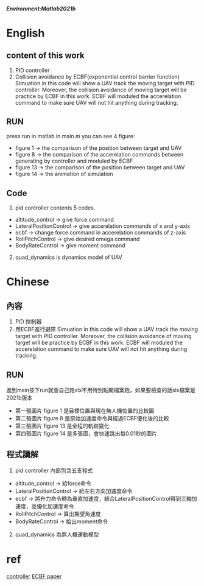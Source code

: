
##### Environment:Matlab2021b
# English 

## content of this work
1. PID controller
2. Collision avoidance by ECBF(exponential control barrier function)
Simuation in this code will show a UAV track the moving target with PID controller. Moreover, the collision avoidance of moving target will be practice by ECBF in this work. ECBF will moduled the accerelation command to make sure UAV will not hit anything during tracking.

## RUN
press run in matlab in main.m
you can see 4 figure:
- figure 1 -> the comparison of the position between target and UAV
- figure 8 -> the comparison of the accerelation commands between generating by controller and moduled by ECBF
- figure 13 -> the comparison of the position between target and UAV
- figure 14 -> the animation of simulation

## Code
1. pid controller contents 5 codes.
 - altitude_control        -> give force command
 - LateralPositionControl  -> give accerelation commands of x and y-axis
 - ecbf                    -> change force command in accerelation commands of z-axis
 - RollPitchControl        -> give desired omega command 
 - BodyRateControl         -> give moment command
2. quad_dynamics is dynamics model of UAV

# Chinese

## 內容
1. PID 控制器
2. 用ECBF進行避障
Simuation in this code will show a UAV track the moving target with PID controller. Moreover, the collision avoidance of moving target will be practice by ECBF in this work. ECBF will moduled the accerelation command to make sure UAV will not hit anything during tracking.

## RUN
進到main按下run就會自己跑slx不用特別點開檔案跑，如果要檢查的話slx檔案是2021b版本
- 第一張圖片 figure 1 是目標位置與現在無人機位置的比較圖
- 第二張圖片 figure 8 是原始加速度命令與經過ECBF優化後的比較
- 第三張圖片 figure 13 是全程的軌跡變化
- 第四張圖片 figure 14 是多張圖，會快速跳出每0.01秒的圖片

## 程式講解
1. pid controller 內部包含五支程式
 - altitude_control        -> 給force命令
 - LateralPositionControl  -> 給左右方向加速度命令
 - ecbf                    -> 將升力命令轉為垂直加速度，結合LateralPositionControl得到三軸加速度，並優化加速度命令
 - RollPitchControl        -> 算出期望角速度
 - BodyRateControl         -> 給出moment命令

2. quad_dynamics 為無人機運動模型

# ref
[controller](https://github.com/haragg2/FCND-Controls.git)
[ECBF paper](https://ieeexplore.ieee.org/abstract/document/8463194)

